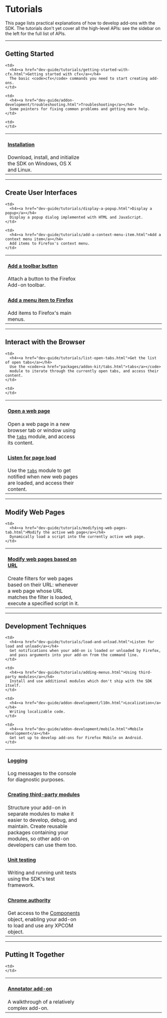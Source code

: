 <!-- This Source Code Form is subject to the terms of the Mozilla Public
   - License, v. 2.0. If a copy of the MPL was not distributed with this
   - file, You can obtain one at http://mozilla.org/MPL/2.0/. -->

# Tutorials #

This page lists practical explanations of how to develop add-ons with
the SDK. The tutorials don't yet cover all the high-level APIs: see the sidebar
on the left for the full list of APIs.

<hr>

<h2><a name="getting-started">Getting Started</a></h2>

<table class="catalog">
<colgroup>
<col width="50%">
<col width="50%">
</colgroup>
  <tr>
    <td>
      <h4><a href="dev-guide/addon-development/installation.html">Installation</a></h4>
      Download, install, and initialize the SDK on Windows, OS X and Linux.
    </td>

    <td>
      <h4><a href="dev-guide/tutorials/getting-started-with-cfx.html">Getting started with cfx</a></h4>
      The basic <code>cfx</code> commands you need to start creating add-ons.
    </td>

  </tr>
  <tr>

    <td>
      <h4><a href="dev-guide/addon-development/troubleshooting.html">Troubleshooting</a></h4>
      Some pointers for fixing common problems and getting more help.
    </td>

    <td>
    </td>

  </tr>

</table>

<hr>

<h2><a name="create-user-interfaces">Create User Interfaces</a></h2>

<table class="catalog">
<colgroup>
<col width="50%">
<col width="50%">
</colgroup>
  <tr>
    <td>
      <h4><a href="dev-guide/tutorials/adding-toolbar-button.html">Add a toolbar button</a></h4>
      Attach a button to the Firefox Add-on toolbar.
    </td>

    <td>
      <h4><a href="dev-guide/tutorials/display-a-popup.html">Display a popup</a></h4>
      Display a popup dialog implemented with HTML and JavaScript.
    </td>

  </tr>

  <tr>
    <td>
      <h4><a href="dev-guide/tutorials/adding-menus.html">Add a menu item to Firefox</a></h4>
      Add items to Firefox's main menus.
    </td>

    <td>
      <h4><a href="dev-guide/tutorials/add-a-context-menu-item.html">Add a context menu item</a></h4>
      Add items to Firefox's context menu.
    </td>

  </tr>

</table>

<hr>

<h2><a name="interact-with-the-browser">Interact with the Browser</a></h2>

<table class="catalog">
<colgroup>
<col width="50%">
<col width="50%">
</colgroup>
  <tr>
    <td>
      <h4><a href="dev-guide/tutorials/open-a-web-page.html">Open a web page</a></h4>
      Open a web page in a new browser tab or window using the
      <code><a href="packages/addon-kit/tabs.html">tabs</a></code> module, and access its content.
    </td>

    <td>
      <h4><a href="dev-guide/tutorials/list-open-tabs.html">Get the list of open tabs</a></h4>
      Use the <code><a href="packages/addon-kit/tabs.html">tabs</a></code>
      module to iterate through the currently open tabs, and access their content.
    </td>

  </tr>

  <tr>
    <td>
      <h4><a href="dev-guide/tutorials/listen-for-page-load.html">Listen for page load</a></h4>
      Use the <code><a href="packages/addon-kit/tabs.html">tabs</a></code>
      module to get notified when new web pages are loaded, and access their content.
    </td>

    <td>
    </td>

  </tr>

</table>

<hr>

<h2><a name="modify-web-pages">Modify Web Pages</a></h2>

<table class="catalog">
<colgroup>
<col width="50%">
<col width="50%">
</colgroup>
  <tr>
    <td>
      <h4><a href="dev-guide/tutorials/modifying-web-pages-url.html">Modify web pages based on URL</a></h4>
      Create filters for web pages based on their URL: whenever a web page
      whose URL matches the filter is loaded, execute a specified script in it.
    </td>

    <td>
      <h4><a href="dev-guide/tutorials/modifying-web-pages-tab.html">Modify the active web page</a></h4>
      Dynamically load a script into the currently active web page.
    </td>

  </tr>

</table>

<hr>

<h2><a name="development-techniques">Development Techniques</a></h2>

<table class="catalog">
<colgroup>
<col width="50%">
<col width="50%">
</colgroup>
  <tr>
    <td>
      <h4><a href="dev-guide/tutorials/logging.html">Logging</a></h4>
      Log messages to the console for diagnostic purposes.
    </td>

    <td>
      <h4><a href="dev-guide/tutorials/load-and-unload.html">Listen for load and unload</a></h4>
      Get notifications when your add-on is loaded or unloaded by Firefox,
      and pass arguments into your add-on from the command line.
    </td>

  </tr>

  <tr>
    <td>
      <h4><a href="dev-guide/tutorials/reusable-modules.html">Creating third-party modules</a></h4>
      Structure your add-on in separate modules to make it easier to develop, debug, and maintain.
      Create reusable packages containing your modules, so other add-on developers can use them too.
    </td>

    <td>
      <h4><a href="dev-guide/tutorials/adding-menus.html">Using third-party modules</a></h4>
      Install and use additional modules which don't ship with the SDK itself.
    </td>

  </tr>

  <tr>
    <td>
      <h4><a href="dev-guide/tutorials/unit-testing.html">Unit testing</a></h4>
      Writing and running unit tests using the SDK's test framework.
    </td>

    <td>
      <h4><a href="dev-guide/addon-development/l10n.html">Localization</a></h4>
      Writing localizable code.
    </td>

  </tr>

  <tr>
    <td>
      <h4><a href="dev-guide/module-development/chrome.html">Chrome authority</a></h4>
      Get access to the <a href="https://developer.mozilla.org/en/Components_object">Components</a>
      object, enabling your add-on to load and use any XPCOM object.
    </td>

    <td>
      <h4><a href="dev-guide/addon-development/mobile.html">Mobile development</a></h4>
      Get set up to develop add-ons for Firefox Mobile on Android.
    </td>

  </tr>

</table>

<hr>

<h2><a name="putting-it-together">Putting It Together</a></h2>

<table class="catalog">
<colgroup>
<col width="50%">
<col width="50%">
</colgroup>
  <tr>
    <td>
      <h4><a href="dev-guide/addon-development/annotator/annotator.html">Annotator add-on</a></h4>
      A walkthrough of a relatively complex add-on.
    </td>

    <td>
    </td>

  </tr>

</table>

